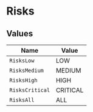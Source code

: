 # Risks


## Values

| Name            | Value           |
| --------------- | --------------- |
| `RisksLow`      | LOW             |
| `RisksMedium`   | MEDIUM          |
| `RisksHigh`     | HIGH            |
| `RisksCritical` | CRITICAL        |
| `RisksAll`      | ALL             |